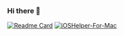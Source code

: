 ### Hi there 👋

<!--
**Fidetro/Fidetro** is a ✨ _special_ ✨ repository because its `README.md` (this file) appears on your GitHub profile.
Theme: https://github.com/anuraghazra/github-readme-stats
Here are some ideas to get you started:

- 🔭 I’m currently working on ...
- 🌱 I’m currently learning ...
- 👯 I’m looking to collaborate on ...
- 🤔 I’m looking for help with ...
- 💬 Ask me about ...
- 📫 How to reach me: ...
- 😄 Pronouns: ...
- ⚡ Fun fact: ...
-->

   [![Readme Card](https://github-readme-stats.vercel.app/api?username=Fidetro&theme=material-palenight)](https://github.com/Fidetro)
  [![iOSHelper-For-Mac](https://github-readme-stats.vercel.app/api/pin/?username=Fidetro&repo=iOSHelper-For-Mac&cache_seconds=86400&theme=dracula)](https://github.com/Fidetro/iOSHelper-For-Mac)
